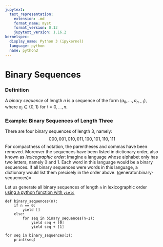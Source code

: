 ```yaml
---
jupytext:
  text_representation:
    extension: .md
    format_name: myst
    format_version: 0.13
    jupytext_version: 1.16.2
kernelspec:
  display_name: Python 3 (ipykernel)
  language: python
  name: python3
---
```


# Binary Sequences

### Definition

A *binary sequence* of length $n$ is a sequence of the form $(a_0,\dotsc,a_{n-1})$, where $a_i\in \{0,1\}$ for $i=0,\dotsc,n$.

### Example: Binary Sequences of Length Three

There are four binary sequences of length $3$, namely:
$$
000, 001, 010, 011, 100, 101, 110, 111
$$
For compactness of notation, the parentheses and commas have been removed.
Moreover the sequences have been listed in dictionary order, also known as *lexicographic order*:
Imagine a language whose alphabet only has two letters, namely $0$ and $1$.
Each word in this language would be a binary sequences.
If all binary sequences were words in this language, a dictionary would list them precisely in the order above.
(generator:binary-sequences)=

Let us generate all binary sequences of length `n` in lexicographic order [using a python function with `yield`](method:yield)

```{code-cell} ipython3
def binary_sequences(n):
    if n == 0:
        yield []
    else:
        for seq in binary_sequences(n-1):
            yield seq + [0]
            yield seq + [1]
```

```{code-cell} ipython3
for seq in binary_sequences(3):
    print(seq)
```

```{code-cell} ipython3

```
